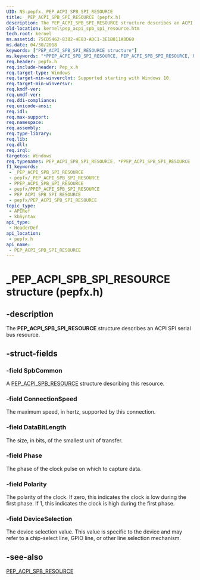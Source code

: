 ```yaml
---
UID: NS:pepfx._PEP_ACPI_SPB_SPI_RESOURCE
title: _PEP_ACPI_SPB_SPI_RESOURCE (pepfx.h)
description: The PEP_ACPI_SPB_SPI_RESOURCE structure describes an ACPI SPI serial bus resource.
old-location: kernel\pep_acpi_spb_spi_resource.htm
tech.root: kernel
ms.assetid: 75CD5462-8382-4E83-ADC1-3E1B811A0D60
ms.date: 04/30/2018
keywords: ["PEP_ACPI_SPB_SPI_RESOURCE structure"]
ms.keywords: "*PPEP_ACPI_SPB_SPI_RESOURCE, PEP_ACPI_SPB_SPI_RESOURCE, PEP_ACPI_SPB_SPI_RESOURCE structure [Kernel-Mode Driver Architecture], PPEP_ACPI_SPB_SPI_RESOURCE, PPEP_ACPI_SPB_SPI_RESOURCE structure pointer [Kernel-Mode Driver Architecture], _PEP_ACPI_SPB_SPI_RESOURCE, kernel.pep_acpi_spb_spi_resource, pepfx/PEP_ACPI_SPB_SPI_RESOURCE, pepfx/PPEP_ACPI_SPB_SPI_RESOURCE"
req.header: pepfx.h
req.include-header: Pep_x.h
req.target-type: Windows
req.target-min-winverclnt: Supported starting with Windows 10.
req.target-min-winversvr: 
req.kmdf-ver: 
req.umdf-ver: 
req.ddi-compliance: 
req.unicode-ansi: 
req.idl: 
req.max-support: 
req.namespace: 
req.assembly: 
req.type-library: 
req.lib: 
req.dll: 
req.irql: 
targetos: Windows
req.typenames: PEP_ACPI_SPB_SPI_RESOURCE, *PPEP_ACPI_SPB_SPI_RESOURCE
f1_keywords:
 - _PEP_ACPI_SPB_SPI_RESOURCE
 - pepfx/_PEP_ACPI_SPB_SPI_RESOURCE
 - PPEP_ACPI_SPB_SPI_RESOURCE
 - pepfx/PPEP_ACPI_SPB_SPI_RESOURCE
 - PEP_ACPI_SPB_SPI_RESOURCE
 - pepfx/PEP_ACPI_SPB_SPI_RESOURCE
topic_type:
 - APIRef
 - kbSyntax
api_type:
 - HeaderDef
api_location:
 - pepfx.h
api_name:
 - PEP_ACPI_SPB_SPI_RESOURCE
---
```


# _PEP_ACPI_SPB_SPI_RESOURCE structure (pepfx.h)


## -description

The <b>PEP_ACPI_SPB_SPI_RESOURCE</b> structure describes an ACPI SPI serial bus resource.

## -struct-fields

### -field SpbCommon

A <a href="https://docs.microsoft.com/windows-hardware/drivers/ddi/pepfx/ns-pepfx-_pep_acpi_spb_resource">PEP_ACPI_SPB_RESOURCE</a> structure describing this resource.

### -field ConnectionSpeed

The maximum speed, in hertz, supported by this connection.

### -field DataBitLength

The size, in bits, of the smallest unit of transfer.

### -field Phase

The phase of the clock pulse on which to capture data.

### -field Polarity

The polarity of the clock. If zero, this indicates the
clock is low during the first phase. If 1, this indicates the
clock is high during the first phase.

### -field DeviceSelection

The device selection value. This value is
specific to the device and may refer to a chip-select line, GPIO
line, or other line selection mechanism.

## -see-also

<a href="https://docs.microsoft.com/windows-hardware/drivers/ddi/pepfx/ns-pepfx-_pep_acpi_spb_resource">PEP_ACPI_SPB_RESOURCE</a>

